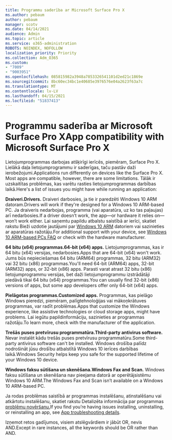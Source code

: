 ```yaml
---
title: Programmu saderība ar Microsoft Surface Pro X
ms.author: pebaum
author: pebaum
manager: scotv
ms.date: 04/14/2021
audience: Admin
ms.topic: article
ms.service: o365-administration
ROBOTS: NOINDEX, NOFOLLOW
localization_priority: Priority
ms.collection: Adm_O365
ms.custom:
- "7009"
- "9003951"
ms.openlocfilehash: 085815982a3948a7853326541101d2ed21c1869e
ms.sourcegitcommit: 8bc60ec34bc1e40685e3976576e04a2623f63a7c
ms.translationtype: MT
ms.contentlocale: lv-LV
ms.lasthandoff: 04/15/2021
ms.locfileid: "51837413"
---
```

# <a name="app-compatibility-with-microsoft-surface-pro-x"></a><span data-ttu-id="18783-102">Programmu saderība ar Microsoft Surface Pro X</span><span class="sxs-lookup"><span data-stu-id="18783-102">App compatibility with Microsoft Surface Pro X</span></span>

<span data-ttu-id="18783-103">Lietojumprogrammas darbojas atšķirīgi ierīcēs, piemēram, Surface Pro X. Lielākā daļa lietojumprogrammu ir saderīgas, taču pastāv daži ierobežojumi.</span><span class="sxs-lookup"><span data-stu-id="18783-103">Applications run differently on devices like the Surface Pro X. Most apps are compatible, however, there are some limitations.</span></span> <span data-ttu-id="18783-104">Tālāk ir uzskaitītas problēmas, kas varētu rasties lietojumprogrammas darbības laikā.</span><span class="sxs-lookup"><span data-stu-id="18783-104">Here's a list of issues you might have while running an application:</span></span> 

<span data-ttu-id="18783-105">**Draiveri.**</span><span class="sxs-lookup"><span data-stu-id="18783-105">**Drivers.**</span></span> <span data-ttu-id="18783-106">Draiveri darbosies, ja tie ir paredzēti Windows 10 ARM datoram.</span><span class="sxs-lookup"><span data-stu-id="18783-106">Drivers will work if they're designed for a Windows 10 ARM-based PC.</span></span> <span data-ttu-id="18783-107">Ja draiveris nedarbojas, programma (vai aparatūra, uz ko tas paļaujas) arī nedarbosies.</span><span class="sxs-lookup"><span data-stu-id="18783-107">If a driver doesn’t work, the app—or hardware it relies on—won’t work either.</span></span> <span data-ttu-id="18783-108">Lai saņemtu papildu atbalstu saistībā ar ierīci, skatiet rakstu Bieži uzdotie jautājumi par [Windows 10 ARM](https://support.microsoft.com/windows/windows-10-arm-based-pcs-faq-477f51df-2e3b-f68f-31b0-06f5e4f8ebb5) datoriem vai sazinieties ar aparatūras ražotāju.</span><span class="sxs-lookup"><span data-stu-id="18783-108">For additional support with your device, see [Windows 10 ARM-based PCs FAQ](https://support.microsoft.com/windows/windows-10-arm-based-pcs-faq-477f51df-2e3b-f68f-31b0-06f5e4f8ebb5) or check with the hardware manufacturer.</span></span>

<span data-ttu-id="18783-109">**64 bitu (x64) programmas.**</span><span class="sxs-lookup"><span data-stu-id="18783-109">**64-bit (x64) apps.**</span></span> <span data-ttu-id="18783-110">Lietojumprogrammas, kas ir 64 bitu (x64) versijas, nedarbosies.</span><span class="sxs-lookup"><span data-stu-id="18783-110">Apps that are 64-bit (x64) won't work.</span></span> <span data-ttu-id="18783-111">Jums būs nepieciešamas 64 bitu (ARM64) programmas, 32 bitu (ARM32) vai 32 bitu (x86) programmas.</span><span class="sxs-lookup"><span data-stu-id="18783-111">You'll need 64-bit (ARM64) apps, 32-bit (ARM32) apps, or 32-bit (x86) apps.</span></span> <span data-ttu-id="18783-112">Parasti varat atrast 32 bitu (x86) lietojumprogrammu versijas, bet daži lietojumprogrammu izstrādātāji piedāvā tikai 64 bitu (x64) programmas.</span><span class="sxs-lookup"><span data-stu-id="18783-112">You can usually find 32-bit (x86) versions of apps, but some app developers offer only 64-bit (x64) apps.</span></span>

<span data-ttu-id="18783-113">**Pielāgotas programmas.**</span><span class="sxs-lookup"><span data-stu-id="18783-113">**Customized apps.**</span></span> <span data-ttu-id="18783-114">Programmas, kas pielāgo Windows pieredzi, piemēram, palīgtehnoloģijas vai mākoņkrātuves programmas, var radīt problēmas.</span><span class="sxs-lookup"><span data-stu-id="18783-114">Apps that customize the Windows experience, like assistive technologies or cloud storage apps, might have problems.</span></span> <span data-ttu-id="18783-115">Lai iegūtu papildinformāciju, sazinieties ar programmas ražotāju.</span><span class="sxs-lookup"><span data-stu-id="18783-115">To learn more, check with the manufacturer of the application.</span></span>

<span data-ttu-id="18783-116">**Trešās puses pretvīrusu programmatūra.**</span><span class="sxs-lookup"><span data-stu-id="18783-116">**Third-party antivirus software.**</span></span> <span data-ttu-id="18783-117">Nevar instalēt kādu trešās puses pretvīrusu programmatūru.</span><span class="sxs-lookup"><span data-stu-id="18783-117">Some third-party antivirus software can't be installed.</span></span> <span data-ttu-id="18783-118">Windows drošība palīdz nodrošināt jūsu drošību atbalstītā Windows 10 ierīces darbības laikā.</span><span class="sxs-lookup"><span data-stu-id="18783-118">Windows Security helps keep you safe for the supported lifetime of your Windows 10 device.</span></span>

<span data-ttu-id="18783-119">**Windows faksu sūtīšana un skenēšana.**</span><span class="sxs-lookup"><span data-stu-id="18783-119">**Windows Fax and Scan.**</span></span> <span data-ttu-id="18783-120">Windows faksu sūtīšana un skenēšana nav pieejama datorā ar operētājsistēmu Windows 10 ARM.</span><span class="sxs-lookup"><span data-stu-id="18783-120">The Windows Fax and Scan isn’t available on a Windows 10 ARM-based PC.</span></span>

<span data-ttu-id="18783-121">Ja rodas problēmas saistībā ar programmas instalēšanu, atinstalēšanu vai atkārtotu instalēšanu, skatiet rakstu Detalizēta informācija par programmas [problēmu novēršanu.](https://docs.microsoft.com/troubleshoot/mem/intune/troubleshoot-app-install#app-troubleshooting-details)</span><span class="sxs-lookup"><span data-stu-id="18783-121">If you find you’re having issues installing, uninstalling, or reinstalling an app, see [App troubleshooting details](https://docs.microsoft.com/troubleshoot/mem/intune/troubleshoot-app-install#app-troubleshooting-details).</span></span>

<span data-ttu-id="18783-122">Izņemot retos gadījumos, visiem atslēgvārdiem ir jābūt OR, nevis AND.</span><span class="sxs-lookup"><span data-stu-id="18783-122">Except in rare instances, all the keywords should be OR rather than AND.</span></span>